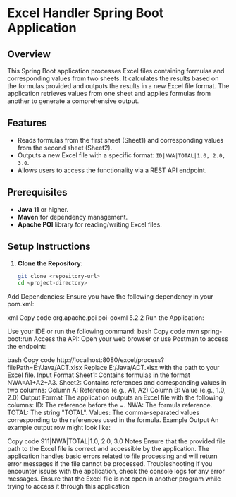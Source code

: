 
# Excel Handler Spring Boot Application

## Overview

This Spring Boot application processes Excel files containing formulas and corresponding values from two sheets. It calculates the results based on the formulas provided and outputs the results in a new Excel file format. The application retrieves values from one sheet and applies formulas from another to generate a comprehensive output.

## Features

- Reads formulas from the first sheet (Sheet1) and corresponding values from the second sheet (Sheet2).
- Outputs a new Excel file with a specific format: `ID|NWA|TOTAL|1.0, 2.0, 3.0`.
- Allows users to access the functionality via a REST API endpoint.

## Prerequisites

- **Java 11** or higher.
- **Maven** for dependency management.
- **Apache POI** library for reading/writing Excel files.

## Setup Instructions

1. **Clone the Repository**:
   ```bash
   git clone <repository-url>
   cd <project-directory>
Add Dependencies: Ensure you have the following dependency in your pom.xml:

xml
Copy code
<dependency>
<groupId>org.apache.poi</groupId>
<artifactId>poi-ooxml</artifactId>
<version>5.2.2</version>
</dependency>
Run the Application:

Use your IDE or run the following command:
bash
Copy code
mvn spring-boot:run
Access the API: Open your web browser or use Postman to access the endpoint:

bash
Copy code
http://localhost:8080/excel/process?filePath=E:/Java/ACT.xlsx
Replace E:/Java/ACT.xlsx with the path to your Excel file.
Input Format
Sheet1: Contains formulas in the format NWA=A1+A2+A3.
Sheet2: Contains references and corresponding values in two columns:
Column A: Reference (e.g., A1, A2)
Column B: Value (e.g., 1.0, 2.0)
Output Format
The application outputs an Excel file with the following columns:
ID: The reference before the =.
NWA: The formula reference.
TOTAL: The string "TOTAL".
Values: The comma-separated values corresponding to the references used in the formula.
Example Output
An example output row might look like:

Copy code
911|NWA|TOTAL|1.0, 2.0, 3.0
Notes
Ensure that the provided file path to the Excel file is correct and accessible by the application.
The application handles basic errors related to file processing and will return error messages if the file cannot be processed.
Troubleshooting
If you encounter issues with the application, check the console logs for any error messages.
Ensure that the Excel file is not open in another program while trying to access it through this application